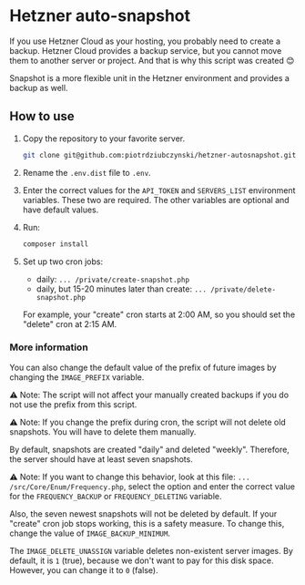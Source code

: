 # Hetzner auto-snapshot

If you use Hetzner Cloud as your hosting, you probably need to create a backup. Hetzner Cloud provides a backup service, but you cannot move them to another server or project. And that is why this script was created 😊

Snapshot is a more flexible unit in the Hetzner environment and provides a backup as well.

## How to use

1. Copy the repository to your favorite server.
    ```bash
    git clone git@github.com:piotrdziubczynski/hetzner-autosnapshot.git .
    ```

2. Rename the `.env.dist` file to `.env`.

3. Enter the correct values for the `API_TOKEN` and `SERVERS_LIST` environment variables. These two are required. The other variables are optional and have default values.

4. Run:
    ```bash
    composer install
    ```

5. Set up two cron jobs:
   - daily: `... /private/create-snapshot.php`
   - daily, but 15-20 minutes later than create: `... /private/delete-snapshot.php`

   For example, your "create" cron starts at 2:00 AM, so you should set the "delete" cron at 2:15 AM.

### More information

You can also change the default value of the prefix of future images by changing the `IMAGE_PREFIX` variable.

⚠️ Note: The script will not affect your manually created backups if you do not use the prefix from this script.

⚠️ Note: If you change the prefix during cron, the script will not delete old snapshots. You will have to delete them manually.

By default, snapshots are created "daily" and deleted "weekly". Therefore, the server should have at least seven snapshots.

⚠️ Note: If you want to change this behavior, look at this file: `... /src/Core/Enum/Frequency.php`, select the option and enter the correct value for the `FREQUENCY_BACKUP` or `FREQUENCY_DELETING` variable.

Also, the seven newest snapshots will not be deleted by default. If your "create" cron job stops working, this is a safety measure. To change this, change the value of `IMAGE_BACKUP_MINIMUM`.

The `IMAGE_DELETE_UNASSIGN` variable deletes non-existent server images. By default, it is `1` (true), because we don't want to pay for this disk space. However, you can change it to `0` (false).

